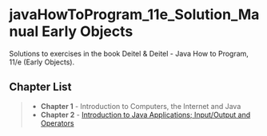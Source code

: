 # javaHowToProgram_11e_Solution_Manual Early Objects

Solutions to exercises in the book Deitel & Deitel - Java How to Program, 11/e (Early Objects).

## Chapter List
> - **Chapter 1**  - Introduction to Computers, the Internet and Java
> - **Chapter 2**  - [Introduction to Java Applications; Input/Output and Operators](https://github.com/cddczenrick/javaHowToProgram_11e_Solution_Manual/tree/main/src/ch02)
